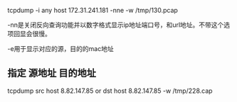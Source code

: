 tcpdump -i any host 172.31.241.181 -nne -w  /tmp/130.pcap 

-nn是关闭反向查询功能并以数字格式显示ip地址端口号，和url地址。不带这个选项回显会很慢。

-e用于显示对应的源，目的的mac地址



## 指定 源地址 目的地址

tcpdump src host 8.82.147.85 or dst host 8.82.147.85 -w /tmp/228.cap
